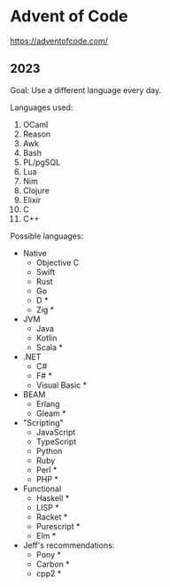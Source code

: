 # Advent of Code

https://adventofcode.com/

## 2023

Goal: Use a different language every day.

Languages used:

1. OCaml
1. Reason
1. Awk
1. Bash
1. PL/pgSQL
1. Lua
1. Nim
1. Clojure
1. Elixir
1. C
1. C++

Possible languages:

- Native
    - Objective C
    - Swift
    - Rust
    - Go
    - D *
    - Zig *
- JVM
    - Java
    - Kotlin
    - Scala *
- .NET
    - C#
    - F# *
    - Visual Basic *
- BEAM
    - Erlang
    - Gleam *
- "Scripting"
    - JavaScript
    - TypeScript
    - Python
    - Ruby
    - Perl *
    - PHP *
- Functional
    - Haskell *
    - LISP *
    - Racket *
    - Purescript *
    - Elm *
- Jeff's recommendations:
    - Pony *
    - Carbon *
    - cpp2 *
